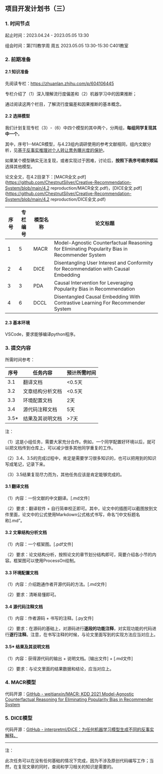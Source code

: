 ## 项目开发计划书（三）

### 1. 时间节点

起止时间：2023.04.24 - 2023.05.05 13:30

组会时间：第[11]教学周 周五 2023.05.05 13:30-15:30 C401教室

### 2. 前期准备

#### 2.1 知识准备

先阅读专栏：https://zhuanlan.zhihu.com/p/604106445

专栏介绍了（1）深入理解流行度偏差和（2）机器学习中的因果推断；

通过阅读这两个栏目，了解流行度偏差和因果推断的基本概念。

#### 2.2 选择模型

我们计划复现专栏（3）-（6）中四个模型的其中两个，分两组，**每组同学复现其中一个**。

其中，序号1--MACR模型，与4.23组内调研使用的参考文献相同，组内文献分析，见[基于反事实推理对个人转让票务曝光度的保护](https://github.com/ChestnutSilver/Creative-Recommendation-System/blob/main/4.1%20paper%20research/%E5%9F%BA%E4%BA%8E%E5%8F%8D%E4%BA%8B%E5%AE%9E%E6%8E%A8%E7%90%86%E5%AF%B9%E4%B8%AA%E4%BA%BA%E8%BD%AC%E8%AE%A9%E7%A5%A8%E5%8A%A1%E6%9B%9D%E5%85%89%E5%BA%A6%E7%9A%84%E4%BF%9D%E6%8A%A4.md)。

如果某个模型确实无法复现，或者实现过于困难，讨论后，**按照下表序号顺序顺延**选择其他模型。

论文全文，在4.2目录下：[MACR全文.pdf](https://github.com/ChestnutSilver/Creative-Recommendation-System/blob/main/4.2 reproduction/MACR全文.pdf)，[DICE全文.pdf](https://github.com/ChestnutSilver/Creative-Recommendation-System/blob/main/4.2 reproduction/DICE全文.pdf)

| 序号 | 专栏编号 | 模型名称 | 论文标题                                                     |
| ---- | -------- | -------- | ------------------------------------------------------------ |
| 1    | 5        | MACR     | Model-Agnostic Counterfactual Reasoning for Eliminating Popularity Bias in Recommender System |
| 2    | 4        | DICE     | Disentangling User Interest and Conformity for Recommendation with Causal Embedding |
| 3    | 3        | PDA      | Causal Intervention for Leveraging Popularity Bias in Recommendation |
| 4    | 6        | DCCL     | Disentangled Causal Embedding With Contrastive Learning For Recommender System |

#### 2.3 基本环境

VSCode，要求能够编译python程序。

### 3. 提交内容

所需时间参考：

| 序号 | 任务内容         | 预计所需时间 |
| ---- | ---------------- | ------------ |
| 3.1  | 翻译文档         | <0.5天       |
| 3.2  | 文章结构分析文档 | <0.5天       |
| 3.3  | 环境配置文档     | 2天          |
| 3.4  | 源代码注释文档   | 5天          |
| 3.5* | 结果及其说明文档 | >7天         |

注：

（1）这是小组任务，需要大家充分合作。例如，一个同学配置好环境以后，就可以把文档传到仓库上，可以减少很多其他同学重复的工作。

（2）3.4、3.5的完成过程中，肯定是需要学习很多知识的，也可以把用到的知识写成笔记，记录下来。

（3）3.5结果复现尽力而为，其他任务应该是肯定能够完成的。

#### 3.1 翻译文档

（1）内容：一份文献的中文翻译。[.md文件]

（2）要求：翻译软件 + 自行简单校正即可。其中，论文中的插图可以截图放到文件里面，论文中的公式使用Markdown公式格式书写，命名“[中文标题名称].md”。

#### 3.2 文章结构分析文档

（1）内容：一个框架图。[.pdf文件]

（2）要求：论文结构分析，按照论文的章节划分结构即可，简要介绍各小节的内容。框架图可以使用ProcessOn绘制。

#### 3.3 环境配置文档

（1）内容：介绍跑通作者开源代码的方法。[.md文件]

（2）要求：清晰易懂即可。

#### 3.4 源代码注释文档

（1）内容：作者源码 + 书写的注释。[.py文件]

（2）要求：在源码的基础上，对源码进行**逐段的功能注释**，对实现功能的代码进行**逐行注释**。注意，在书写注释的时候，与论文里面写到的实现方法应当对应上。

#### 3.5* 结果及其说明文档

（1）内容：获得源代码的输出 + 说明文档。[输出文件] + [.md文件]

（2）要求：与论文里面的结果数据和结论，应当对应上。

### 4. MACR模型

代码开源：[GitHub - weitianxin/MACR: KDD 2021 Model-Agnostic Counterfactual Reasoning for Eliminating Popularity Bias in Recommender System](https://github.com/weitianxin/MACR)

### 5. DICE模型

代码开源：[GitHub - interpretml/DiCE：为任何机器学习模型生成不同的反事实解释。](https://github.com/interpretml/DiCE)



---

注：

此次任务可以在没有任何基础的情况下完成，因为不涉及原创代码编写工作；当然，在复现文章的同时，查阅和学习相关的知识是需要的。
